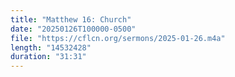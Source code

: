 ```yaml
---
title: "Matthew 16: Church"
date: "20250126T100000-0500"
file: "https://cflcn.org/sermons/2025-01-26.m4a"
length: "14532428"
duration: "31:31"
---
```

